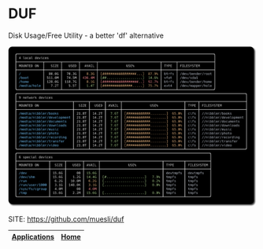 # DUF

 Disk Usage/Free Utility - a better 'df' alternative
 
 ![image](https://raw.githubusercontent.com/muesli/duf/master/duf.png)

 SITE: https://github.com/muesli/duf

 | [Applications](https://portable-linux-apps.github.io/apps.html) | [Home](https://portable-linux-apps.github.io)
 | --- | --- |
